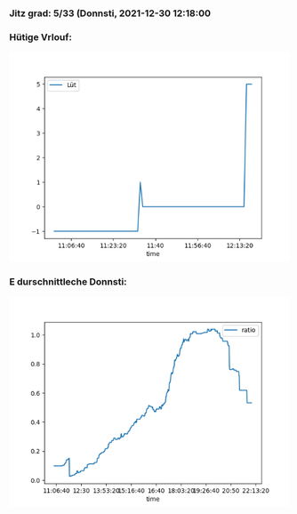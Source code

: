 ### Jitz grad: 5/33 (Donnsti, 2021-12-30 12:18:00

### Hütige Vrlouf:
![Graph](Today.png)

### E durschnittleche Donnsti:
![Graph](Donnsti.png)